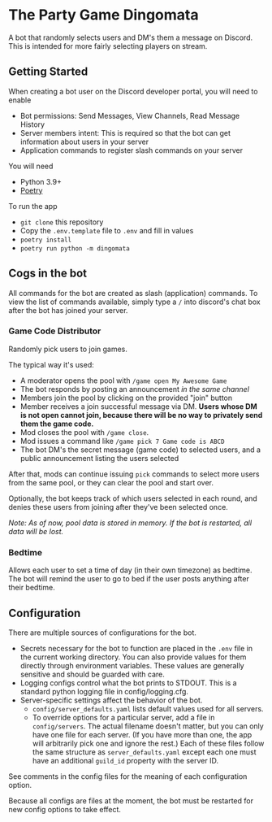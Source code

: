 # The Party Game Dingomata
A bot that randomly selects users and DM's them a message on Discord. This is intended for more fairly selecting 
players on stream. 

## Getting Started

When creating a bot user on the Discord developer portal, you will need to enable
- Bot permissions: Send Messages, View Channels, Read Message History
- Server members intent: This is required so that the bot can get information about users in your server
- Application commands to register slash commands on your server

You will need 
- Python 3.9+
- [Poetry](https://python-poetry.org/docs/#installation)

To run the app
- `git clone` this repository
- Copy the `.env.template` file to `.env` and fill in values
- `poetry install`
- `poetry run python -m dingomata`

## Cogs in the bot

All commands for the bot are created as slash (application) commands. To view the list of commands available, simply
type a `/` into discord's chat box after the bot has joined your server.

### Game Code Distributor

Randomly pick users to join games.

The typical way it's used:

- A moderator opens the pool with `/game open My Awesome Game`
- The bot responds by posting an announcement *in the same channel*
- Members join the pool by clicking on the provided "join" button
- Member receives a join successful message via DM. **Users whose DM is not open cannot join, because there will be no way to privately send them the game code.** 
- Mod closes the pool with `/game close`.
- Mod issues a command like `/game pick 7 Game code is ABCD`
- The bot DM's the secret message (game code) to selected users, and a public announcement listing the users selected

After that, mods can continue issuing `pick` commands to select more users from the same pool, or they can
clear the pool and start over.

Optionally, the bot keeps track of which users selected in each round, and denies these users from joining after they've
been selected once.

*Note: As of now, pool data is stored in memory. If the bot is restarted, all data will be lost.* 

### Bedtime

Allows each user to set a time of day (in their own timezone) as bedtime. The bot will remind the user to go to bed if
the user posts anything after their bedtime.

### 

## Configuration

There are multiple sources of configurations for the bot. 

- Secrets necessary for the bot to function are placed in the `.env` file in the current working directory. 
  You can also provide values for them directly through environment variables. These values are generally sensitive 
  and should be guarded with care.
- Logging configs control what the bot prints to STDOUT. This is a standard python logging file in config/logging.cfg.
- Server-specific settings affect the behavior of the bot. 
  + `config/server_defaults.yaml` lists default values used for all servers.
  + To override options for a particular server, add a file in `config/servers`. The actual filename doesn't matter, but
    you can only have one file for each server. (If you have more than one, the app will arbitrarily pick one and ignore 
    the rest.) Each of these files follow the same structure as `server_defaults.yaml` except each one must have an
    additional `guild_id` property with the server ID.

See comments in the config files for the meaning of each configuration option.

Because all configs are files at the moment, the bot must be restarted for new config options to take effect.